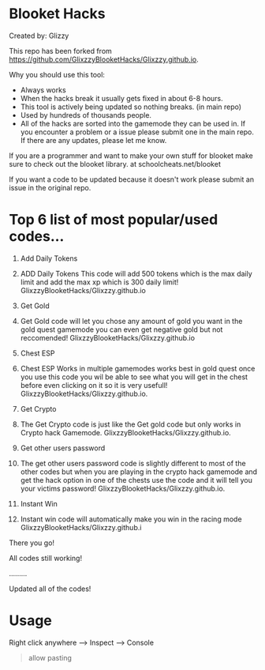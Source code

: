 # Blooket Hacks

Created by: Glizzy

This repo has been forked from https://github.com/GlixzzyBlooketHacks/Glixzzy.github.io.

Why you should use this tool:

* Always works
* When the hacks break it usually gets fixed in about 6-8 hours.
* This tool is actively being updated so nothing breaks. (in main repo)
* Used by hundreds of thousands people.
* All of the hacks are sorted into the gamemode they can be used in. If you encounter a problem or a issue please submit one in the main repo. If there are any updates, please let me know.

If you are a programmer and want to make your own stuff for blooket make sure to check out the blooket library. at schoolcheats.net/blooket

If you want a code to be updated because it doesn't work please submit an issue in the original repo.

# Top 6 list of most popular/used codes...

1. Add Daily Tokens 
1. ADD Daily Tokens This code  will add 500 tokens which is the max daily limit and add the max xp which is 300 daily limit!
GlixzzyBlooketHacks/Glixzzy.github.io

2. Get Gold
2. Get Gold code will let you chose any amount of gold you want in the gold quest gamemode you can even get negative gold but not reccomended!
GlixzzyBlooketHacks/Glixzzy.github.io

3. Chest ESP
3. Chest ESP Works in multiple gamemodes works best in gold quest once you use this code you wil be able to see what you will get in the chest before even clicking on it so it is very usefull!
GlixzzyBlooketHacks/Glixzzy.github.io.
4. Get Crypto
4. The Get Crypto code is just like the Get gold code but only works in Crypto hack Gamemode.
GlixzzyBlooketHacks/Glixzzy.github.io.



5. Get other users password
5. The get other users password code is slightly different to most of the other codes but when you are playing in the crypto hack gamemode and get the hack option in one of the chests use the code and it will tell you your victims password!
GlixzzyBlooketHacks/Glixzzy.github.io.



6. Instant Win
6. Instant win code will automatically make you win in the racing mode
GlixzzyBlooketHacks/Glixzzy.github.i

There you go!

All codes still working!

.........

Updated all of the codes!

# Usage

Right click anywhere --> Inspect --> Console

>allow pasting
>
